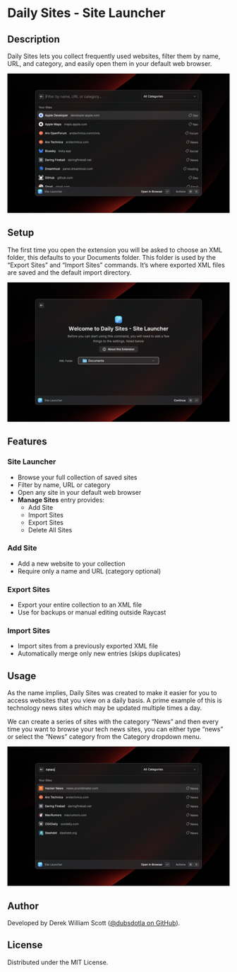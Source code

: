 # Daily Sites - Site Launcher

## Description

Daily Sites lets you collect frequently used websites, filter them by name, URL, and category, and easily open them in your default web browser.

![launcher.png](media/launcher.png)

## Setup

The first time you open the extension you will be asked to choose an XML folder, this defaults to your Documents folder. This folder is used by the “Export Sites” and “Import Sites” commands. It’s where exported XML files are saved and the default import directory.

![setup](media/setup.png)

## Features

### Site Launcher
- Browse your full collection of saved sites  
- Filter by name, URL or category  
- Open any site in your default web browser  
- **Manage Sites** entry provides:
  - Add Site  
  - Import Sites  
  - Export Sites  
  - Delete All Sites  

### Add Site
- Add a new website to your collection  
- Require only a name and URL (category optional)  

### Export Sites
- Export your entire collection to an XML file  
- Use for backups or manual editing outside Raycast  

### Import Sites
- Import sites from a previously exported XML file  
- Automatically merge only new entries (skips duplicates)  

## Usage

As the name implies, Daily Sites was created to make it easier for you to access websites that you view on a daily basis. A prime example of this is technology news sites which may be updated multiple times a day.

We can create a series of sites with the category “News” and then every time you want to browse your tech news sites, you can either type “news” or select the “News” category from the Category dropdown menu.

![daily-sites-2.png](metadata/daily-sites-2.png)

## Author

Developed by Derek William Scott ([@dubsdotla on GitHub](https://github.com/dubsdotla)).

## License

Distributed under the MIT License.

